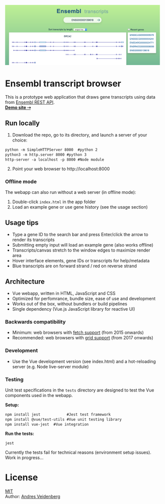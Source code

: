 
![screenshot](screenshot.png)

# Ensembl transcript browser

This is a prototype web application that draws gene transcripts using data from [Ensembl REST API](https://rest.ensembl.org).  
**[Demo site ⇢](https://veidenberg.github.io/ensembl-transcripts/)** 

## Run locally

1) Download the repo, go to its directory, and launch a server of your choice:
```
python -m SimpleHTTPServer 8000  #python 2
python3 -m http.server 8000 #python 3
http-server -a localhost -p 8000 #Node module
```
2) Point your web browser to http://localhost:8000

### Offline mode

The webapp can also run without a web server (in offline mode):
1) Double-click `index.html` in the app folder
2) Load an example gene or use gene history (see the usage section)

## Usage tips

- Type a gene ID to the search bar and press Enter/click the arrow to render its transcripts
- Submitting empty input will load an example gene (also works offline)
- Transcripts/canvas stretch to the window edges to maximize render area
- Hover interface elements, gene IDs or transcripts for help/metadata
- Blue transcripts are on forward strand / red on reverse strand

## Architecture

- Vue webapp, written in HTML, JavaScript and CSS
- Optimized for perfomrance, bundle size, ease of use and development
- Works out of the box, without bundlers or build pipelines
- Single dependency (Vue.js JavaScript library for reactive UI)

### Backwards compatibility

- Minimum: web browsers with [fetch support](https://caniuse.com/fetch) (from 2015 onwards)
- Recommended: web browsers with [grid support](https://caniuse.com/css-grid) (from 2017 onwards)

### Development

- Use the Vue development version (see index.html) and a hot-reloading server (e.g. Node live-server module)

### Testing

Unit test specifications in the `tests` directory are designed to test the Vue components used in the webapp.

**Setup:**
```
npm install jest            #Jest test framework
npm install @vue/test-utils #Vue unit testing library
npm install vue-jest  #Vue integration
```
**Run the tests:**
```
jest
```
Currently the tests fail for technical reasons (environment setup issues). Work in progress...

# License

[MIT](https://opensource.org/licenses/MIT)  
Author: [Andres Veidenberg](https://www.linkedin.com/in/aveidenberg/)